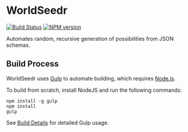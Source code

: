 # WorldSeedr
[![Build Status](https://travis-ci.org/FullScreenShenanigans/WorldSeedr.svg?branch=master)](https://travis-ci.org/FullScreenShenanigans/WorldSeedr)
[![NPM version](https://badge.fury.io/js/worldseedr.svg)](http://badge.fury.io/js/worldseedr)

Automates random, recursive generation of possibilities from JSON schemas.


## Build Process

WorldSeedr uses [Gulp](http://gulpjs.com/) to automate building, which requires [Node.js](http://node.js.org).

To build from scratch, install NodeJS and run the following commands:

```
npm install -g gulp
npm install
gulp
```

See [Build Details](https://github.com/FullScreenShenanigans/Documentation/blob/master/Build%20Details.md) for detailed Gulp usage.

